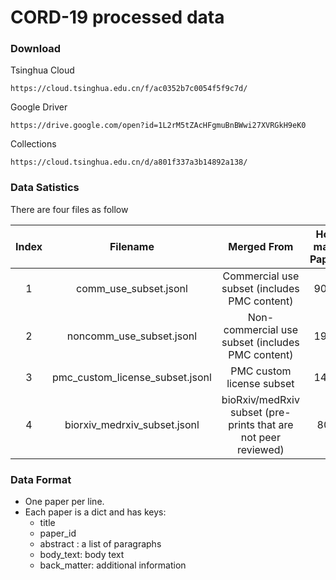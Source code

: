 # CORD-19 processed data

### Download

Tsinghua Cloud
```
https://cloud.tsinghua.edu.cn/f/ac0352b7c0054f5f9c7d/
```
Google Driver
```
https://drive.google.com/open?id=1L2rM5tZAcHFgmuBnBWwi27XVRGkH9eK0
```
Collections
```
https://cloud.tsinghua.edu.cn/d/a801f337a3b14892a138/
```
### Data Satistics

There are four files as follow

|Index|Filename|Merged From|How many Papers|
|:---:|:------:|:----------:|:--:|
|1|comm_use_subset.jsonl|Commercial use subset (includes PMC content)|9000|
|2|noncomm_use_subset.jsonl|Non-commercial use subset (includes PMC content)|1973|
|3|pmc_custom_license_subset.jsonl|PMC custom license subset|1426|
|4|biorxiv_medrxiv_subset.jsonl|bioRxiv/medRxiv subset (pre-prints that are not peer reviewed)|803|

### Data Format

- One paper per line.
- Each paper is a dict and has keys:
  - title
  - paper_id
  - abstract : a list of paragraphs 
  - body_text: body text 
  - back_matter: additional information

